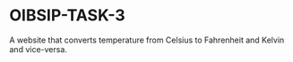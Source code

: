 # OIBSIP-TASK-3

A website that converts temperature from Celsius to Fahrenheit and Kelvin and vice-versa.
